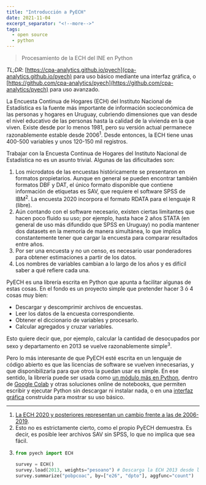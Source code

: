 ```yaml
---
title: "Introducción a PyECH"
date: 2021-11-04
excerpt_separator: "<!--more-->"
tags:
  - open source
  - python
---
```


> Procesamiento de la ECH del INE en Python

*TL;DR*: [https://cpa-analytics.github.io/pyech](cpa-analytics.github.io/pyech) para uso básico mediante una interfaz gráfica, o [https://github.com/cpa-analytics/pyech](https://github.com/cpa-analytics/pyech) para uso avanzado.

<!--more-->

La Encuesta Continua de Hogares (ECH) del Instituto Nacional de Estadística es la fuente más importante de información socieconómica de las personas y hogares en Uruguay, cubriendo dimensiones que van desde el nivel educativo de las personas hasta la calidad de la vivienda en la que viven. Existe desde por lo menos 1981, pero su versión actual permanece razonablemente estable desde 2006<sup>1</sup>. Desde entonces, la ECH tiene unas 400-500 variables y unos 120-150 mil registros.

Trabajar con la Encuesta Continua de Hogares del Instituto Nacional de Estadística no es un asunto trivial. Algunas de las dificultades son:

1. Los microdatos de las encuestas históricamente se presentaron en formatos propietarios. Aunque en general se pueden encontrar también formatos DBF y DAT, el único formato disponible que contiene información de etiquetas es SAV, que requiere el software SPSS de IBM<sup>2</sup>. La encuesta 2020 incorpora el formato RDATA para el lenguaje R (libre).
2. Aún contando con el software necesario, existen ciertas limitantes que hacen poco fluido su uso; por ejemplo, hasta hace 2 años STATA (en general de uso más difundido que SPSS en Uruguay) no podía mantener dos datasets en la memoria de manera simultánea, lo que implica constantemente tener que cargar la encuesta para comparar resultados entre años.
3. Por ser una encuesta y no un censo, es necesario usar ponderadores para obtener estimaciones a partir de los datos.
4. Los nombres de variables cambian a lo largo de los años y es difícil saber a qué refiere cada una.

PyECH es una librería escrita en Python que apunta a facilitar algunas de estas cosas. En el fondo es un proyecto simple que pretender hacer 3 ó 4 cosas muy bien:

* Descargar y descomprimir archivos de encuestas.
* Leer los datos de la encuesta correspondiente.
* Obtener el diccionario de variables y procesarlo.
* Calcular agregados y cruzar variables.

Esto quiere decir que, por ejemplo, calcular la cantidad de desocupados por sexo y departamento en 2013 se vuelve razonablemente simple<sup>3</sup>.

Pero lo más interesante de que PyECH esté escrita en un lenguaje de código abierto es que las licencias de software se vuelven innecesarias, y que disponibilizarla para que otros la puedan usar es simple. En ese sentido, la librería puede ser usada como [un módulo más en Python](https://pypi.org/project/pyech/), dentro de [Google Colab](https://colab.research.google.com/github/CPA-Analytics/pyech/blob/master/examples/example.ipynb) y otras soluciones online de notebooks, que permiten escribir y ejecutar Python sin descargar ni instalar nada, o en una [interfaz gráfica](https://cpa-analytics.github.io/pyech/) construida para mostrar su uso básico.

----
1. [La ECH 2020 y posteriores representan un cambio frente a las de 2006-2019](https://www.ine.gub.uy/c/document_library/get_file?uuid=359cba03-b448-400f-9e5b-10136bdfb519&groupId=10181).
2. Esto no es estrictamente cierto, como el propio PyECH demuestra. Es decir, es posible leer archivos SAV sin SPSS, lo que no implica que sea fácil.
3. ```python
   from pyech import ECH

   survey = ECH()
   survey.load(2013, weights="pesoano") # Descarga la ECH 2013 desde la web del INE, descomprime el .rar y lee el .sav correspondiente a hogares y personas.
   survey.summarize("pobpcoac", by=["e26", "dpto"], aggfunc="count")
   ```
